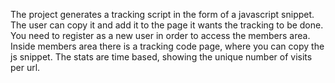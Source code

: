 The project generates a tracking script in the form of a javascript snippet. The user can copy it and add it to the page it wants the tracking to be done. 
You need to register as a new user in order to access the members area.
Inside members area there is a tracking code page, where you can copy the js snippet.
The stats are time based, showing the unique number of visits per url.

